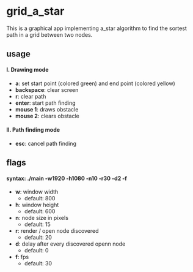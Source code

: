 # grid_a_star
This is a graphical app implementing a_star algorithm to find the sortest path in a grid between two nodes.
## usage
  #### I. Drawing mode
  - **a**: set start point (colored green) and end point (colored yellow)
  - **backspace**: clear screen
  - **r**: clear path
  - **enter**: start path finding
  - **mouse 1**: draws obstacle
  - **mouse 2**: clears obstacle
  #### II. Path finding mode
  - **esc**: cancel path finding
    
## flags
  #### syntax: ./main -w1920 -h1080 -n10 -r30 -d2 -f
  - **w**: window width
    - default: 800
  - **h**: window height
    - default: 600
  - **n**: node size in pixels
    - default: 15
  - **r**: render / open node discovered
    - default: 20
  - **d**: delay after every discovered openn node
    - default: 0
  - **f**: fps
    - default: 30

